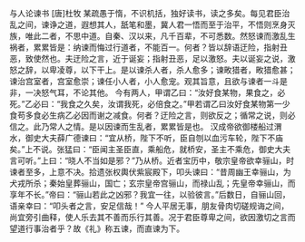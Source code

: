 与人论谏书
[唐]杜牧
某疏愚于惰，不识机括，独好读书，读之多矣。每见君臣治乱之间，谏诤之道，遐想其人，舐笔和墨，冀人君一悟而至于治平，不悟则烹身灭族，唯此二者，不思中道。自秦、汉以来，凡千百辈，不可悉数。然怒谏而激乱生祸者，累累皆是：纳谏而悔过行道者，不能百一。何者？皆以辞语迂险，指射丑恶，致使然也。夫迂险之言，近于诞妄；指射丑恶，足以激怒。夫以诞妄之说，激怒之辞，以卑凌尊，以下干上。是以谏杀人者，杀人愈多；谏畋猎者，畋猎愈甚；谏治宫室者，宫室愈崇；谏任小人者，小人愈宠。观其旨意，且欲与谏者一斗是非，一决怒气耳，不论其他。
今有两人，甲谓乙曰：“汝好食某物，果食之，必死。”乙必曰：“我食之久矣，汝谓我死，必倍食之。”甲若谓乙曰汝好食某物第一少食苟多食必生病乙必因而谢之减食。何者？迂险之言，则欲反之；循常之说，则必信之。此乃常人之情。是以因谏而生乱者，累累皆是也。
汉成帝欲御楼船过渭水，御史大夫薛广德谏曰：“宜从桥，陛下不听，臣自刎以血污车轮，陛下不庙矣。”上不说。张猛曰：“臣闻主圣臣直，乘船危，就桥安，圣主不乘危，御史大夫言可听。”上曰：“晓人不当如是邪？”乃从桥。近者宝历中，敬宗皇帝欲幸骊山，时谏者至多，上意不决。拾遗张权輿伏紫宸殿下，叩头谏曰：“昔周幽王幸骊山，为犬戎所杀；秦始皇葬骊山，国亡；玄宗皇帝宫骊山，而禄山乱；先皇帝幸骊山，而享年不长。”帝曰：“骊山若此之凶邪？我宜一往，以验彼言。”后数日，自骊山回，语亲幸曰：“叩头者之言，安足信哉！”
今人平居无事，朋友骨肉切磋规诲之间，尚宜旁引曲释，使人乐去其不善而乐行其善。况于君臣尊卑之间，欲因激切之言而望道行事治者乎？故《礼》称五谏，而直谏为下。